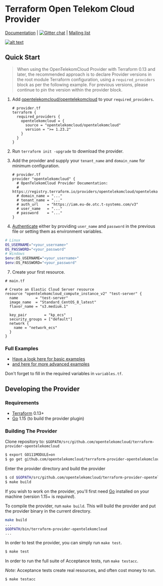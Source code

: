 Terraform Open Telekom Cloud Provider
=====================================
[Documentation](https://registry.terraform.io/providers/opentelekomcloud/opentelekomcloud/latest/docs) | [![Gitter chat](https://badges.gitter.im/hashicorp-terraform/Lobby.png)](https://gitter.im/hashicorp-terraform/Lobby)
| [Mailing list](http://groups.google.com/group/terraform-tool)

[![alt text](https://cdn.rawgit.com/hashicorp/terraform-website/master/content/source/assets/images/logo-hashicorp.svg)](https://www.terraform.io/)

Quick Start
-----------
> When using the OpenTelekomCloud Provider with Terraform 0.13 and later, the recommended approach is to declare Provider versions in the root module Terraform configuration, using a `required_providers` block as per the following example. For previous versions, please continue to pin the version within the provider block.

1. Add [opentelekomcloud/opentelekomcloud](https://registry.terraform.io/providers/opentelekomcloud/opentelekomcloud/latest/docs) to your `required_providers`.
    ```hcl
    # provider.tf
    terraform {
      required_providers {
        opentelekomcloud = {
          source = "opentelekomcloud/opentelekomcloud"
          version = ">= 1.23.2"
        }
      }
    }
    ```

2. Run `terraform init -upgrade` to download the provider.
3. Add the provider and supply your `tenant_name` and `domain_name` for minimum configuration.
    ```hcl
    # provider.tf
    provider "opentelekomcloud" {
      # OpenTelekomCloud Provider Documentation:
      # https://registry.terraform.io/providers/opentelekomcloud/opentelekomcloud/latest/docs
      # domain_name = "..."
      # tenant_name = "..."
      # auth_url    = "https://iam.eu-de.otc.t-systems.com/v3"
      # user_name   = "..."
      # password    = "..."
    }
    ```
5. [Authenticate](https://registry.terraform.io/providers/opentelekomcloud/opentelekomcloud/latest/docs#authentication) either by providing `user_name` and `password` in the previous file or setting them as environment variables. 
```bash
# Linux
OS_USERNAME="<your_username>"
OS_PASSWORD="<your_password"
# Windows
$env:OS_USERNAME="<your_username>"
$env:OS_PASSWORD="<your_password"
```
7. Create your first resource. 

```hcl
# main.tf

# Create an Elastic Cloud Server resource
resource "opentelekomcloud_compute_instance_v2" "test-server" {
  name        = "test-server"
  image_name  = "Standard_CentOS_8_latest"
  flavor_name = "s3.medium.1"

  key_pair        = "kp_ecs"
  security_groups = ["default"]
  network {
    name = "network_ecs"
  }
}
```

### Full Examples

 - [Have a look here for basic examples](https://github.com/opentelekomcloud/terraform-provider-opentelekomcloud/tree/devel/examples/basic-examples/modules)
 - [and here for more advanced examples](https://github.com/opentelekomcloud/terraform-provider-opentelekomcloud/tree/master/examples)

Don't forget to fill in the required variables in `variables.tf`.

Developing the Provider
-----------------------

### Requirements
- [Terraform](https://www.terraform.io/downloads.html) 0.13+
- [Go](https://golang.org/doc/install) 1.15 (to build the provider plugin)


### Building The Provider

Clone repository to: `$GOPATH/src/github.com/opentelekomcloud/terraform-provider-opentelekomcloud`

```sh
$ export GO111MODULE=on
$ go get github.com/opentelekomcloud/terraform-provider-opentelekomcloud
```

Enter the provider directory and build the provider

```sh
$ cd $GOPATH/src/github.com/opentelekomcloud/terraform-provider-opentelekomcloud
$ make build
```

If you wish to work on the provider, you'll first need [Go](https://golang.org) installed on your machine (version 1.15+ is *required*).

To compile the provider, run `make build`. This will build the provider and put the provider binary in the current directory.

```sh
make build
...
$GOPATH/bin/terraform-provider-opentelekomcloud
...
```

In order to test the provider, you can simply run `make test`.

```sh
$ make test
```

In order to run the full suite of Acceptance tests, run `make testacc`.

*Note:* Acceptance tests create real resources, and often cost money to run.

```sh
$ make testacc
```
